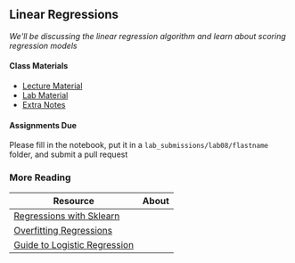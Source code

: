 ## Linear Regressions
_We'll be discussing the linear regression algorithm and learn about scoring regression models_

#### Class Materials
* [Lecture Material](http://nbviewer.ipython.org/github/patwmcnamara/GADS11-NYC-Summer2014/blob/master/lessons/lesson08_linear_regression/lec08.pdf)
* [Lab Material](http://nbviewer.ipython.org/github/patwmcnamara/GADS11-NYC-Summer2014/blob/master/lessons/lesson08_linear_regression/Lab08.ipynb)
* [Extra Notes](http://nbviewer.ipython.org/github/patwmcnamara/GADS11-NYC-Summer2014/blob/master/lessons/lesson08_linear_regression/Lab08_Notes.ipynb)

#### Assignments Due
Please fill in the notebook, put it in a `lab_submissions/lab08/flastname` folder, and submit a pull request

### More Reading
| Resource | About 
| -------- | ----- 
| [Regressions with Sklearn](http://www.datarobot.com/blog/regularized-linear-regression-with-scikit-learn/) |  
| [Overfitting Regressions](http://shapeofdata.wordpress.com/2013/03/26/general-regression-and-over-fitting/) |  
| [Guide to Logistic Regression](http://blog.yhathq.com/posts/logistic-regression-and-python.html) |  
